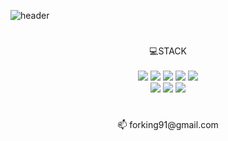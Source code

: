 ![header](https://capsule-render.vercel.app/api?type=waving&color=gradient&height=300&section=header&text=I'm%20YongWoo&fontSize=90)
#
<div align="center" >💻STACK</div>  
<br/>

<div align="center">
  <img src="https://img.shields.io/badge/HTML5-E34F26?style=for-the-badge&logo=HTML5&logoColor=white"> 
  <img src="https://img.shields.io/badge/CSS3-1572B6?style=for-the-badge&logo=CSS3&logoColor=white"> 
  <img src="https://img.shields.io/badge/JavaScript-F7DF1E?style=for-the-badge&logo=JavaScript&logoColor=white"> 
  <img src="https://img.shields.io/badge/React-61DAFB?style=for-the-badge&logo=React&logoColor=white"> 
  <img src="https://img.shields.io/badge/TypeScript-3178C6?style=for-the-badge&logo=TypeScript&logoColor=white">

</div>
<div align="center">  
  <img src="https://img.shields.io/badge/jQuery-0769AD?style=for-the-badge&logo=jQuery&logoColor=white">
  <img src="https://img.shields.io/badge/styledComponents-DB7093?style=for-the-badge&logo=styledComponents&logoColor=white">
    <img src="https://img.shields.io/badge/Sass-CC6699?style=for-the-badge&logo=Sass&logoColor=white"></div>

#
<div align="center">📫 forking91@gmail.com</div>






<!---
pomeranian91/pomeranian91 is a ✨ special ✨ repository because its `README.md` (this file) appears on your GitHub profile.
You can click the Preview link to take a look at your changes.
--->
